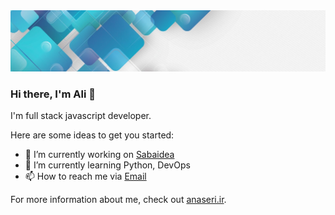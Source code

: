 <img src="https://github.com/alinaseri07/alinaseri07/blob/main/pictures/header.jpg?raw=true">

### Hi there, I'm Ali 👋

I'm full stack javascript developer.

Here are some ideas to get you started:

- 🔭 I’m currently working on [Sabaidea](https://www.sabaidea.com/en)
- 🌱 I’m currently learning Python, DevOps
- 📫 How to reach me via [Email](mailto:ali.naseri07@gmail.com)

For more information about me, check out [anaseri.ir](https://anaseri.ir).
